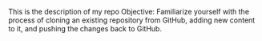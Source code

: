 This is the description of my repo
Objective: Familiarize yourself with the process of cloning an existing repository from GitHub, adding new content to it, and pushing the changes back to GitHub.
